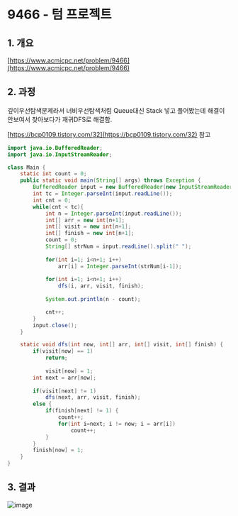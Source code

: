 # 9466 - 텀 프로젝트

## 1. 개요

[https://www.acmicpc.net/problem/9466](https://www.acmicpc.net/problem/9466)

## 2. 과정

깊이우선탐색문제라서 너비우선탐색처럼 Queue대신 Stack 넣고 풀어봤는데 해결이 안보여서 찾아보다가 재귀DFS로 해결함.

[https://bcp0109.tistory.com/32](https://bcp0109.tistory.com/32) 참고

```java
import java.io.BufferedReader;
import java.io.InputStreamReader;

class Main {
    static int count = 0;
    public static void main(String[] args) throws Exception {
        BufferedReader input = new BufferedReader(new InputStreamReader(System.in));
        int tc = Integer.parseInt(input.readLine());
        int cnt = 0;
        while(cnt < tc){
            int n = Integer.parseInt(input.readLine());
            int[] arr = new int[n+1];
            int[] visit = new int[n+1];
            int[] finish = new int[n+1];
            count = 0;
            String[] strNum = input.readLine().split(" ");
            
            for(int i=1; i<n+1; i++) 
                arr[i] = Integer.parseInt(strNum[i-1]);
            
            for(int i=1; i<n+1; i++)
                dfs(i, arr, visit, finish);
            
            System.out.println(n - count);

            cnt++;
        }
        input.close();
    }

    static void dfs(int now, int[] arr, int[] visit, int[] finish) { 
        if(visit[now] == 1)
            return;
        
            visit[now] = 1;
        int next = arr[now];
        
        if(visit[next] != 1)
            dfs(next, arr, visit, finish);
        else {
            if(finish[next] != 1) {
                count++;
                for(int i=next; i != now; i = arr[i])
                    count++;
            }
        }
        finish[now] = 1;
    }
}
```

## 3. 결과
![image](https://user-images.githubusercontent.com/32921283/100433709-ca4f4e00-30de-11eb-9a3b-eb6119a25376.png)